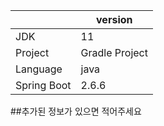 |             | version        |
| ----------- | -------------- |
| JDK         | 11             |
| Project     | Gradle Project |
| Language    | java           |
| Spring Boot | 2.6.6          |

##추가된 정보가 있으면 적어주세요

